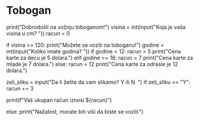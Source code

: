 # Tobogan
print("Dobrodošli na vožnju toboganom!")
visina = int(input("Koja je vaša visina u cm? "))
racun = 0

if visina >= 120:
  print("Možete se voziti na toboganu!")
  godine = int(input("Koliko imate godina? "))
  if godine < 12:
    racun = 5
    print("Cena karte za decu je 5 dolara.")
  elif godine <= 18:
    racun = 7
    print("Cena karte za mlade je 7 dolara.")
  else:
    racun = 12
    print("Cena karte za odrasle je 12 dolara.")
  
  zeli_sliku = input("Da li želite da vam slikamo? Y ili N. ")
  if zeli_sliku == "Y":
    racun += 3
  
  print(f"Vaš ukupan račun iznosi ${racun}")

else:
  print("Nažalost, morate biti viši da biste se vozili.")

